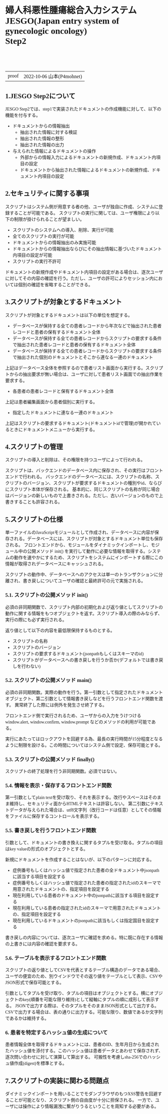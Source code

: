 <style>
BODY {
    font-family: 'BIZ UDPMincho', serif;
}
</style>
# 婦人科悪性腫瘍総合入力システム<br/>JESGO(Japan entry system of gynecologic oncology)<br/>Step2

<table style="margin-top: 5rem; margin-left: auto; margin-right: auto;">
<tr><td>proof</td><td>2022-10-06 山本(P4mohnet)</td></tr>
</table>

## 1.JESGO Step2について
JESGO Step2では、step1で実装されたドキュメントの作成機能に対して、以下の機能を付与する。

- ドキュメントからの情報抽出
  - 抽出された情報に対する検証
  - 抽出された情報の整形
  - 抽出された情報の出力
- 与えられた情報によるドキュメントの操作
  - 外部からの情報入力によるドキュメントの新規作成、ドキュメント内項目の設定
  - ドキュメントから抽出された情報によるドキュメントの新規作成、ドキュメント内項目の設定

## 2.セキュリティに関する事項
スクリプトはシステム側が用意する者の他、ユーザが独自に作成、システムに登録することが可能である。
スクリプトの実行に関しては、ユーザ権限により以下の制限が掛けられることが望ましい。

- スクリプトのシステムへの導入、削除、実行が可能
- 全てのスクリプトの実行が可能
- ドキュメントからの情報抽出のみ実施可能
- ドキュメントからの情報抽出ならびにその抽出情報に基づいたドキュメント内項目の設定が可能
- スクリプトの実行不許可

ドキュメントの新規作成やドキュメント内項目の設定がある場合は、逐次ユーザに対してその内容の確認を行う。ただし、ユーザの許可によりセッション内においては個別の確認を省略することができる。

## 3.スクリプトが対象とするドキュメント
スクリプトが対象とするドキュメントは以下の単位を想定する。

- データベースが保持する全ての患者レコードから年次などで抽出された患者レコードと患者の保有するドキュメント全体
- データベースが保持する全ての患者レコードからスクリプトの要求する条件で抽出された患者レコードと患者の保有するドキュメント全体
- データベースが保持する全ての患者レコードからスクリプトの要求する条件で抽出された個別のドキュメントとそこから連なる一連のドキュメント

上記はデータベース全体を参照するので患者リスト画面から実行する。スクリプトからの抽出要求が無い場合は、ユーザに対して患者リスト画面での抽出作業を要求する。

- 各患者の患者レコードと保有するドキュメント全体

上記は患者編集画面から患者個別に実行する。

- 指定したドキュメントに連なる一連のドキュメント

上記はスクリプトの要求するドキュメント(ドキュメントidで管理)が開かれているときにドキュメントメニューから実行する。

## 4.スクリプトの管理
スクリプトの導入と削除は、その権限を持つユーザによって行われる。

スクリプトは、バックエンドのデータベース内に保存され、その実行はフロントエンドで行われる。
バックエンドのデータベースには、スクリプトの名称、スクリプトのバージョン、スクリプトが要求するドキュメントの種別やid、ならびにスクリプト本体が保存される。
基本的に、同じスクリプトの名称が同じ場合はバージョンの新しいもので上書きされる。ただし、古いバージョンのもので上書きすることも許容される。

## 5.スクリプトの仕様
単一ファイルのJavaScriptモジュールとして作成され、データベースに内容が保存される。データベースには、スクリプトが対象とするドキュメント単位も保存される。
フロントエンドから、モジュールをダイナミックインポートし、モジュール中の公開メソッド init() を実行して動作に必要な情報を取得する。システムの動作を速やかにするため、スクリプトをシステムにインポートする際にこの情報が取得されデータベースにキャッシュされる。

スクリプトの動作中、データベースへのアクセスは単一のトランザクションに分離され、書き戻しについてユーザの確認と最終許可の元で実施される。

### 5.1. スクリプトの公開メソッド init()
必須の非同期関数で、スクリプト内部の初期化および返り値としてスクリプトの動作に関する情報をもつオブジェクトを返す。スクリプト導入の際のみならず、実行の際にも必ず実行される。

返り値として以下の内容を最低限保持するものとする。
- スクリプトの名称
- スクリプトのバージョン
- スクリプトの要求するドキュメント(jsonpathもしくはスキーマのid)
- スクリプトがデータベースへの書き戻しを行うか否か(デフォルトでは書き戻しを行わない)

### 5.2. スクリプトの公開メソッド main()
必須の非同期関数。実際の動作を行う。第一引数として指定されたドキュメントオブジェクト、第二引数として情報書き戻しなどを行うフロントエンド関数を渡す。
異常終了した際には例外を発生させ終了する。

フロントエンド側で実行されるため、ユーザからの入力をうけつける window.alert, window.confirm, window.prompt などのメソッドの利用が可能である。

実行にあたってはロックアウトを回避する為、最長の実行時間が15分程度となるように制限を設ける。この時間についてはシステム側で設定、保存可能とする。

### 5.3. スクリプトの公開メソッド finally()
スクリプトの終了処理を行う非同期関数。必須ではない。

### 5.4. 情報を表示・保存するフロントエンド関数
第一引数としてplain textを受け取り、それを表示する。改行やスペースはそのまま維持し、セキュリティ面からHTMLテキストは許容しない。
第二引数にテキストデータが与えられた場合は、utf8文字列（改行コードは任意）としてその情報をファイルに保存するコントロールを表示する。

### 5.5. 書き戻しを行うフロントエンド関数
引数として、ドキュメントの書き換えに関するタプルを受け取る。タプルの項目はkey valueの形式のオブジェクトとする。

新規にドキュメントを作成することはないが、以下のパターンに対応する。

- 症例番号もしくはハッシュ値で指定された患者の全ドキュメント中jsonpathに該当する項目を設定する
- 症例番号もしくはハッシュ値で指定された患者の指定されたidのスキーマで用意されたドキュメントの、指定項目を設定する
- 現在利用している患者のドキュメント中のjsonpathに該当する項目を設定する
- 現在利用している患者の指定されたidのスキーマで用意されたドキュメントの、指定項目を設定する
- 現在利用しているドキュメントのjsonpathに該当もしくは指定国目を設定する

書き戻しの内容については、逐次ユーザに確認を求める。特に既に存在する情報の上書きには内容の確認を要求する。

### 5.6. テーブルを表示するフロントエンド関数
スクリプトの返り値としてCSVを代表とするテーブル構造のデータである場合、ユーザの便宜のため、別ウインドウでその返り値をテーブルとして表示、CSVやJSON形式で保存可能とする。

引数としてタプルを受け取り、タプルの項目はオブジェクトとする。横にオブジェクトのkey(順番を可能な限り維持)として縦軸にタプルの順に成形して表示する。
JSONで出力する際は、そのタプルをそのままJSON形式として出力する。CSVで出力する場合は、表の通りに出力する。可能な限り、数値であるか文字列であるかは維持する。

### 6. 患者を特定するハッシュ値の生成について
患者情報全体を取得するドキュメントには、患者のID、生年月日から生成されたハッシュ値を添付する。このハッシュ値は患者データとあわせて保存されず、逐次問い合わせに対して演算して算出する。
可搬性を考慮しsha-256でのハッシュ値作成(digest)を標準とする。

## 7.スクリプトの実装に関わる問題点
ダイナミックインポートを用いることでモダンブラウザのもつXSS警告を回避することが可能となり、スクリプト側の自由度が十分に担保される。
一方で、ユーザには操作により情報漏洩に繋がりうるということを周知する必要がある。
